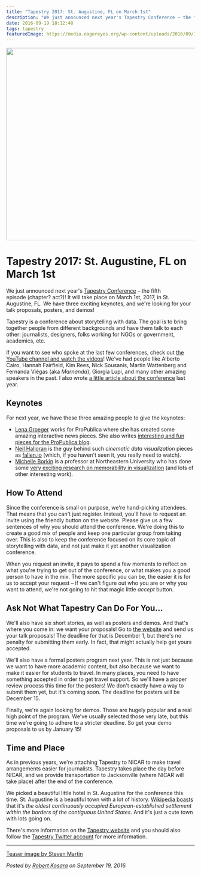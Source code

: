 ```yaml
---
title: "Tapestry 2017: St. Augustine, FL on March 1st"
description: "We just announced next year's Tapestry Conference – the fifth episode (chapter? act?)! It will take place on March 1st, 2017, in St. Augustine, FL. We have three exciting keynotes, and we're looking for your talk proposals, posters, and demos!"
date: 2016-09-19 18:12:48
tags: tapestry
featuredImage: https://media.eagereyes.org/wp-content/uploads/2016/09/14061151590_547435d61f_o.jpg
---
```


<p><img src="https://media.eagereyes.org/wp-content/uploads/2016/09/14061151590_547435d61f_o.jpg" width="772" height="512" /></p>

# Tapestry 2017: St. Augustine, FL on March 1st

We just announced next year's <a href="http://www.tapestryconference.com">Tapestry Conference</a> – the fifth episode (chapter? act?)! It will take place on March 1st, 2017, in St. Augustine, FL. We have three exciting keynotes, and we're looking for your talk proposals, posters, and demos!

Tapestry is a conference about storytelling with data. The goal is to bring together people from different backgrounds and have them talk to each other: journalists, designers, folks working for NGOs or government, academics, etc.

If you want to see who spoke at the last few conferences, check out <a href="https://www.youtube.com/user/TapestryConference">the YouTube channel and watch the videos</a>! We've had people like Alberto Cairo, Hannah Fairfield, Kim Rees, Nick Sousanis, Martin Wattenberg and Fernanda Viégas (aka <i>Marnanda</i>), Giorgia Lupi, and many other amazing speakers in the past. I also wrote <a href="https://eagereyes.org/link/cga-article-on-tapestry">a little article about the conference</a> last year.

## Keynotes

For next year, we have these three amazing people to give the keynotes:

<ul>
    <li><a href="http://lenagroeger.com">Lena Groeger</a> works for ProPublica where she has created some amazing interactive news pieces. She also writes <a href="https://www.propublica.org/site/author/lena_groeger">interesting and fun pieces for the ProPublica blog</a>.</li>
    <li><a href="http://www.neilhalloran.com">Neil Halloran</a> is the guy behind such <em>cinematic data visualization</em> pieces as <a href="http://fallen.io/">fallen.io</a> (which, if you haven't seen it, you really need to watch).</li>
    <li><a href="http://people.seas.harvard.edu/~borkin/">Michelle Borkin</a> is a professor at Northeastern University who has done some <a href="http://massvis.mit.edu">very exciting research on memorability in visualization</a> (and lots of other interesting work).</li>
</ul>

## How To Attend

Since the conference is small on purpose, we're hand-picking attendees. That means that you can't just register. Instead, you'll have to request an invite using the friendly button on the website. Please give us a few sentences of why you should attend the conference. We're doing this to create a good mix of people and keep one particular group from taking over. This is also to keep the conference focused on its core topic of storytelling with data, and not just make it yet another visualization conference.

When you request an invite, it pays to spend a few moments to reflect on what you're trying to get out of the conference, or what makes you a good person to have in the mix. The more specific you can be, the easier it is for us to accept your request – if we can't figure out who you are or why you want to attend, we're not going to hit that magic little <em>accept</em> button.

## Ask Not What Tapestry Can Do For You…

We'll also have six short stories, as well as posters and demos. And that's where you come in: we want your proposals! Go to <a href="http://www.tapestryconference.com">the website</a> and send us your talk proposals! The deadline for that is December 1, but there's no penalty for submitting them early. In fact, that might actually help get yours accepted.

We'll also have a formal posters program next year. This is not just because we want to have more academic content, but also because we want to make it easier for students to travel. In many places, you need to have something accepted in order to get travel support. So we'll have a proper review process this time for the posters! We don't exactly have a way to submit them yet, but it's coming soon. The deadline for posters will be December 15.

Finally, we're again looking for demos. Those are hugely popular and a real high point of the program. We've usually selected those very late, but this time we're going to adhere to a stricter deadline. So get your demo proposals to us by January 15!

## Time and Place

As in previous years, we're attaching Tapestry to NICAR to make travel arrangements easier for journalists. Tapestry takes place the day before NICAR, and we provide transportation to Jacksonville (where NICAR will take place) after the end of the conference.

We picked a beautiful little hotel in St. Augustine for the conference this time. St. Augustine is a beautiful town with a lot of history. <a href="https://en.wikipedia.org/wiki/St._Augustine,_Florida">Wikipedia boasts</a> that it's <em>the oldest continuously occupied European-established settlement within the borders of the contiguous United States</em>. And it's just a cute town with lots going on.

There's more information on the <a href="http://www.tapestryconference.com">Tapestry website</a> and you should also follow the <a href="https://twitter.com/tapestryconf">Tapestry Twitter account</a> for more information.

<hr />

<a href="https://www.flickr.com/photos/stevenm_61/14061151590/">Teaser image by Steven Martin</a>


_Posted by <a href="/about">Robert Kosara</a> on September 19, 2016_


